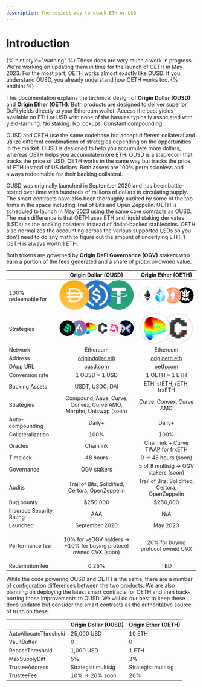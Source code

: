 ```yaml
---
description: The easiest way to stack ETH or USD
---
```


# Introduction

{% hint style="warning" %}
These docs are very much a work in progress. We're working on updating them in time for the launch of OETH in May 2023. For the most part, OETH works almost exactly like OUSD. If you understand OUSD, you already understand how OETH works too.
{% endhint %}

This documentation explains the technical design of **Origin Dollar (OUSD)** and **Origin Ether (OETH)**. Both products are designed to deliver superior DeFi yields directly to your Ethereum wallet. Access the best yields available on ETH or USD with none of the hassles typically associated with yield-farming. No staking. No lockups. Constant compounding.

OUSD and OETH use the same codebase but accept different collateral and utilize different combinations of strategies depending on the opportunities in the market. OUSD is designed to help you accumulate more dollars, whereas OETH helps you accumulate more ETH. OUSD is a stablecoin that tracks the price of USD. OETH works in the same way but tracks the price of ETH instead of US dollars. Both assets are 100% permissionless and always redeemable for their backing collateral.

OUSD was originally launched in September 2020 and has been battle-tested over time with hundreds of millions of dollars in circulating supply. The smart contracts have also been thoroughly audited by some of the top firms in the space including Trail of Bits and Open Zeppelin. OETH is scheduled to launch in May 2023 using the same core contracts as OUSD. The main difference is that OETH uses ETH and liquid staking derivates (LSDs) as the backing collateral instead of dollar-backed stablecoins. OETH also normalizes the accounting across the various supported LSDs so you don't need to do any math to figure out the amount of underlying ETH. 1 OETH is always worth 1 ETH.

Both tokens are governed by **Origin DeFi Governance (OGV)** stakers who earn a portion of the fees generated and a share of protocol-owned value.

|                          |                              Origin Dollar (OUSD)                              |                          Origin Ether (OETH)                          |
| ------------------------ | :----------------------------------------------------------------------------: | :-------------------------------------------------------------------: |
| 100% redeemable for      |       <img src=".gitbook/assets/image (19).png" alt="" data-size="line">       | <img src=".gitbook/assets/image (1) (1).png" alt="" data-size="line"> |
| Strategies               |      <img src=".gitbook/assets/image (2) (2).png" alt="" data-size="line">     |     <img src=".gitbook/assets/image.png" alt="" data-size="line">     |
| Network                  |                                    Ethereum                                    |                                Ethereum                               |
| Address                  |       [origindollar.eth](https://etherscan.com/address/origindollar.eth)       |      [origineth.eth](https://etherscan.io/address/origineth.eth)      |
| DApp URL                 |                        [ousd.com](https://www.ousd.com)                        |                    [oeth.com](https://www.oeth.com)                   |
| Conversion rate          |                                 1 OUSD = 1 USD                                 |                             1 OETH = 1 ETH                            |
| Backing Assets           |                                 USDT, USDC, DAI                                |                        ETH, stETH, rETH, frxETH                       |
| Strategies               |        Compound, Aave, Curve, Convex, Curve AMO, Morpho, Uniswap (soon)        |                        Curve, Convex, Curve AMO                       |
| Auto-compounding         |                                     Daily+                                     |                                 Daily+                                |
| Collateralization        |                                      100%                                      |                                  100%                                 |
| Oracles                  |                                    Chainlink                                   |                   Chainlink + Curve TWAP for frxETH                   |
| Timelock                 |                                    48 hours                                    |                          0 -> 48 hours (soon)                         |
| Governance               |                                   OGV stakers                                  |                 5 of 8 multisig -> OGV stakers (soon)                 |
| Audits                   |                Trail of Bits, Solidified, Certora, OpenZeppelin                |            Trail of Bits, Solidified, Certora, OpenZeppelin           |
| Bug bounty               |                                    $250,000                                    |                                $250,000                               |
| Insurace Security Rating |                                       AAA                                      |                                  N/A                                  |
| Launched                 |                                 September 2020                                 |                                May 2023                               |
| Performance fee          | <p>10% for veOGV holders -> <br> +10% for buying protocol owned CVX (soon)</p> |                   20% for buying protocol owned CVX                   |
| Redemption fee           |                                      0.25%                                     |                                  TBD                                  |

While the code powering OUSD and OETH is the same, there are a number of configuration differences between the two products. We are also planning on deploying the latest smart contracts for OETH and then back-porting those improvements to OUSD.  We will do our best to keep these docs updated but consider the smart contracts as the authoritative source of truth on these.

|                       | Origin Dollar (OUSD) | Origin Ether (OETH) |
| --------------------- | -------------------- | ------------------- |
| AutoAllocateThreshold | 25,000 USD           | 10 ETH              |
| VaultBuffer           | 0                    | 0                   |
| RebaseThreshold       | 1,000 USD            | 1 ETH               |
| MaxSupplyDiff         | 5%                   | 3%                  |
| TrusteeAddress        | Strategist multisig  | Strategist multisig |
| TrusteeFee            | 10% -> 20% soon      | 20%                 |

